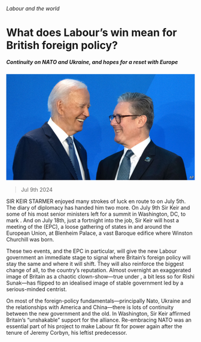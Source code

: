 ###### Labour and the world

# What does Labour’s win mean for British foreign policy? 

##### Continuity on NATO and Ukraine, and hopes for a reset with Europe 

![image](images/20240713_BRP003.jpg) 

> Jul 9th 2024 

SIR KEIR STARMER enjoyed many strokes of luck en route to  on July 5th. The diary of diplomacy has handed him two more. On July 9th Sir Keir and some of his most senior ministers left for a summit in Washington, DC, to mark . And on July 18th, just a fortnight into the job, Sir Keir will host a meeting of the  (EPC), a loose gathering of states in and around the European Union, at Blenheim Palace, a vast Baroque edifice where Winston Churchill was born. 

These two events, and the EPC in particular, will give the new Labour government an immediate stage to signal where Britain’s foreign policy will stay the same and where it will shift. They will also reinforce the biggest change of all, to the country’s reputation. Almost overnight an exaggerated image of Britain as a chaotic clown-show—true under , a bit less so for Rishi Sunak—has flipped to an idealised image of stable government led by a serious-minded centrist. 

On most of the foreign-policy fundamentals—principally Nato, Ukraine and the relationships with America and China—there is lots of continuity between the new government and the old. In Washington, Sir Keir affirmed Britain’s “unshakable” support for the alliance. Re-embracing NATO was an essential part of his project to make Labour fit for power again after the tenure of Jeremy Corbyn, his leftist predecessor. 

